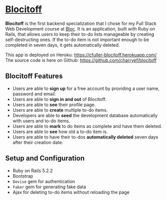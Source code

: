 # [Blocitoff](https://cfuller-blocitoff.herokuapp.com/)
**Blocitoff** is the first backend specialization that I chose for my Full Stack Web Development course at [Bloc](https://www.bloc.io/). It is an application, built with Ruby on Rails, that allows users to keep their to-do lists manageable by creating self-destructing ones. If the to-do item is not important enough to be completed in seven days, it gets automatically deleted.

This app is deployed on Heroku: https://cfuller-blocitoff.herokuapp.com/
The source code is here on Github: https://github.com/charryef/blocitoff

## Blocitoff Features
- Users are able to **sign up** for a free account by providing a user name, password and email.
- Users are able to **sign in and out** of Blocitoff.
- Users are able to **see** their profile page.
- Users are able to **create** multiple to-do items.
- Developers are able to **seed** the development database automatically with users and to-do items.
- Users are able to **mark** to do items as complete and have them deleted.
- Users are able to **see** how old a to-do item is.
- Users are able to have their to-dos **automatically deleted** seven days after their creation date.

## Setup and Configuration
- Ruby on Rails 5.2.2
- Bootstrap
- `Devise` gem for authentication
- `Faker` gem for generating fake data
- Ajax for deleting to-do items without reloading the page
